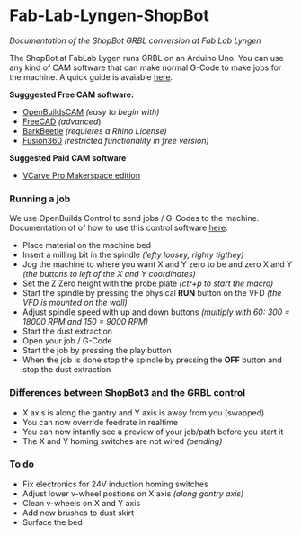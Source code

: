 # Fab-Lab-Lyngen-ShopBot
*Documentation of the ShopBot GRBL conversion at Fab Lab Lyngen*

The ShopBot at FabLab Lygen runs GRBL on an Arduino Uno. You can use any kind of CAM software that can make normal G-Code to make jobs for the machine. A quick guide is avaiable [here](https://docs.openbuilds.com/doku.php?id=docs:software:overview).

**Sugggested Free CAM software:**

 - [OpenBuildsCAM](https://cam.openbuilds.com/) *(easy to begin with)*
 - [FreeCAD](https://www.freecadweb.org/) *(advanced*)
 - [BarkBeetle](https://github.com/fellesverkstedet/Bark-beetle-parametric-toolpaths) *(requieres a Rhino License)*
 - [Fusion360](https://www.google.com/url?sa=t&rct=j&q=&esrc=s&source=web&cd=&cad=rja&uact=8&ved=2ahUKEwi71tWk-suDAxXpAhAIHec7BYoQFnoECBQQAQ&url=https%3A%2F%2Fwww.autodesk.com%2Fproducts%2Ffusion-360%2Fpersonal&usg=AOvVaw2Qpz756Hs5P4X8QVNBXLeT&opi=89978449) *(restricted functionality in free version)*

**Suggested Paid CAM software**

- [VCarve Pro Makerspace edition](https://www.vectric.com/products/makerspace)

### Running a job

We use OpenBuilds Control to send jobs / G-Codes to the machine. Documentation of of how to use this control software [here](https://docs.openbuilds.com/doku.php?id=docs:software:openbuilds-control).

- Place material on the machine bed
- Insert a milling bit in the spindle *(lefty loosey, righty tigthey)*
- Jog the machine to where you want X and Y zero to be and zero X and Y *(the buttons to left of the X and Y coordinates)*
- Set the Z Zero height with the probe plate *(ctr+p to start the macro)*
- Start the spindle by pressing the physical **RUN** button on the VFD *(the VFD is mounted on the wall)*
- Adjust spindle speed with up and down buttons *(multiply with 60: 300 = 18000 RPM and 150 = 9000 RPM)*
- Start the dust extraction
- Open your job / G-Code
- Start the job by pressing the play button
- When the job is done stop the spindle by pressing the **OFF** button and stop the dust extraction

### Differences between ShopBot3 and the GRBL control

- X axis is along the gantry and Y axis is away from you (swapped)
- You can now override feedrate in realtime
- You can now intantly see a preview of your job/path before you start it
- The X and Y homing switches are not wired *(pending)*


### To do

 - Fix electronics for 24V induction homing switches
 - Adjust lower v-wheel postions on X axis *(along gantry axis)*
 - Clean v-wheels on X and Y axis
 - Add new brushes to dust skirt
 - Surface the bed
